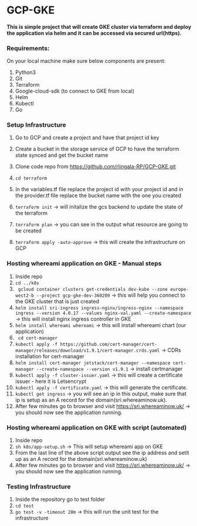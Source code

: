 # GCP-GKE

#### This is simple project that will create GKE cluster via terraform and deploy the application via helm and it can be accessed via secured url(https).

### Requirements:

On your local machine make sure below components are present:
1.	Python3
2.	Git
3.	Terraform
4.	Google-cloud-sdk (to connect to GKE from local)
5.	Helm
6.	Kubectl
7. Go

### Setup Infrastructure

1.	Go to GCP and create a project and have that project id key
 
2.	Create a bucket in the storage service of GCP to have the terraform state synced and get the bucket name

3.	Clone code repo from https://github.com/rlingala-RP/GCP-GKE.git
4.	``` cd terraform ```
5.	In the variables.tf file replace the project id with your project id and in the provider.tf file replace the bucket name with the one you created
6.	``` terraform init ``` -> will initalize the gcs backend to update the state of the terraform 
7.	``` terraform plan ``` -> you can see in the output what resource are going to be created
8.	``` terraform apply -auto-approve ``` -> this will create the infrastructure on GCP

### Hosting whereami application on GKE - Manual steps
1. Inside repo
10.	``` cd ../k8s ```
11.	``` gcloud container clusters get-credentials dev-kube --zone europe-west2-b --project gcp-gke-dev-360209``` -> this will help you connect to the GKE cluster that is just created
12.	``` helm install sri-ingress ingress-nginx/ingress-nginx --namespace ingress --version 4.0.17 --values nginx-val.yaml --create-namespace ``` -> this will install nginx ingress controller in GKE
13.	``` helm install whereami whereami ``` -> this will install whereami chart (our application)
14.	``` cd cert-manager ```
15. ``` kubectl apply -f https://github.com/cert-manager/cert-manager/releases/download/v1.9.1/cert-manager.crds.yaml ``` -> CDRs installation for cert-manager
16.	``` helm install cert-manager jetstack/cert-manager --namespace cert-manager --create-namespace --version v1.9.1 ``` -> install certmanager
17.	``` kubectl apply -f cluster-issuer.yaml ``` -> this will create a certificate issuer - here it is Letsencrypt 
18.	``` kubectl apply -f certificate.yaml ``` -> this will generate the certificate.
19. ``` kubectl get ingress ``` -> you will see an ip in this output, make sure that ip is setup as an A record for the domain(sri.whereaminow.uk).
20. After few minutes go to browser and visit https://sri.whereaminow.uk/ -> you should now see the application running.

### Hosting whereami application on GKE with script (automated)

1. Inside repo
2. ``` sh k8s/app-setup.sh ``` -> This will setup whereami app on GKE 
3. From the last line of the above script output see the ip address and setit up as an A record for the domain(sri.whereaminow.uk)
4. After few minutes go to browser and visit https://sri.whereaminow.uk/ -> you should now see the application running.

### Testing Infrastructure

1. Inside the repository go to test folder
2. ``` cd test ```
3. ``` go test -v -timeout 20m ``` -> this will run the unit test for the infrastructure

